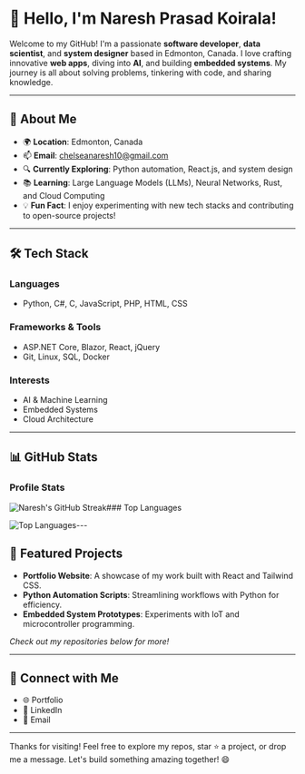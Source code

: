 # 👋 Hello, I'm Naresh Prasad Koirala!

Welcome to my GitHub! I'm a passionate **software developer**, **data scientist**, and **system designer** based in Edmonton, Canada. I love crafting innovative **web apps**, diving into **AI**, and building **embedded systems**. My journey is all about solving problems, tinkering with code, and sharing knowledge.

---

## 🌟 About Me

- 🌍 **Location**: Edmonton, Canada
- 📫 **Email**: chelseanaresh10@gmail.com
- 🔍 **Currently Exploring**: Python automation, React.js, and system design
- 📚 **Learning**: Large Language Models (LLMs), Neural Networks, Rust, and Cloud Computing
- 💡 **Fun Fact**: I enjoy experimenting with new tech stacks and contributing to open-source projects!

---

## 🛠️ Tech Stack

### Languages

- Python, C#, C, JavaScript, PHP, HTML, CSS

### Frameworks & Tools

- ASP.NET Core, Blazor, React, jQuery
- Git, Linux, SQL, Docker

### Interests

- AI & Machine Learning
- Embedded Systems
- Cloud Architecture

---

## 📊 GitHub Stats

### Profile Stats

![Naresh's GitHub Streak](https://github-readme-streak-stats.herokuapp.com/?user=NareshKoirala&theme=radical&hide_border=true)\### Top Languages

![Top Languages](https://github-readme-stats.vercel.app/api/top-langs/?username=NareshKoirala&layout=compact&theme=radical&hide_border=true)\---

## 🚀 Featured Projects

- **Portfolio Website**: A showcase of my work built with React and Tailwind CSS.
- **Python Automation Scripts**: Streamlining workflows with Python for efficiency.
- **Embedded System Prototypes**: Experiments with IoT and microcontroller programming.

*Check out my repositories below for more!*

---

## 🤝 Connect with Me

- 🌐 Portfolio
- 💼 LinkedIn
- 📧 Email

---

Thanks for visiting! Feel free to explore my repos, star ⭐ a project, or drop me a message. Let's build something amazing together! 😄

